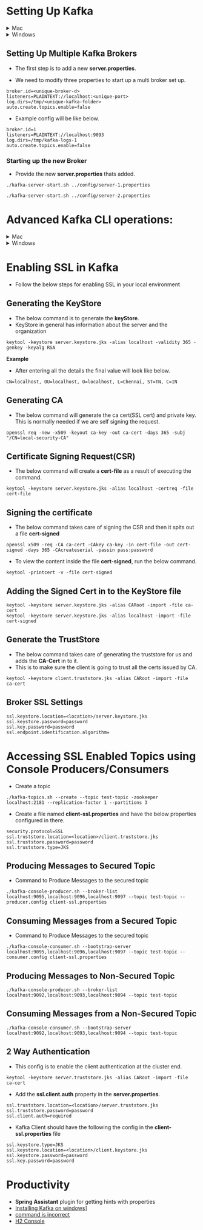 # Setting Up Kafka

<details><summary>Mac</summary>
<p>

- Make sure you are navigated inside the bin directory.

## Start Zookeeper and Kafka Broker

-   Start up the Zookeeper.

```
./zookeeper-server-start.sh ../config/zookeeper.properties
```

- Add the below properties in the server.properties

```
listeners=PLAINTEXT://localhost:9092
auto.create.topics.enable=false
```

-   Start up the Kafka Broker

```
./kafka-server-start.sh ../config/server.properties
```

## How to create a topic ?

```
./kafka-topics.sh --create --topic test-topic -zookeeper localhost:2181 --replication-factor 1 --partitions 4
```

## How to instantiate a Console Producer?

### Without Key

```
./kafka-console-producer.sh --broker-list localhost:9092 --topic test-topic
```

### With Key

```
./kafka-console-producer.sh --broker-list localhost:9092 --topic test-topic --property "key.separator=-" --property "parse.key=true"
```

## How to instantiate a Console Consumer?

### Without Key

```
./kafka-console-consumer.sh --bootstrap-server localhost:9092 --topic test-topic --from-beginning
```

### With Key

```
./kafka-console-consumer.sh --bootstrap-server localhost:9092 --topic test-topic --from-beginning -property "key.separator= - " --property "print.key=true"
```

### With Consumer Group

```
./kafka-console-consumer.sh --bootstrap-server localhost:9092 --topic test-topic --group <group-name>
```
</p>

</details>

<details><summary>Windows</summary>
<p>

- Make sure you are inside the **bin/windows** directory.

## Start Zookeeper and Kafka Broker

-   Start up the Zookeeper.

```
zookeeper-server-start.bat ..\..\config\zookeeper.properties
```

-   Start up the Kafka Broker.

```
kafka-server-start.bat ..\..\config\server.properties
```

## How to create a topic ?

```
kafka-topics.bat --create --topic test-topic -zookeeper localhost:2181 --replication-factor 1 --partitions 4
```

## How to instantiate a Console Producer?

### Without Key

```
kafka-console-producer.bat --broker-list localhost:9092 --topic test-topic
```

### With Key

```
kafka-console-producer.bat --broker-list localhost:9092 --topic test-topic --property "key.separator=-" --property "parse.key=true"
```

## How to instantiate a Console Consumer?

### Without Key

```
kafka-console-consumer.bat --bootstrap-server localhost:9092 --topic test-topic --from-beginning
```

### With Key

```
kafka-console-consumer.bat --bootstrap-server localhost:9092 --topic test-topic --from-beginning -property "key.separator= - " --property "print.key=true"
```

### With Consumer Group

```
kafka-console-consumer.bat --bootstrap-server localhost:9092 --topic test-topic --group <group-name>
```
</p>

</details>

## Setting Up Multiple Kafka Brokers

- The first step is to add a new **server.properties**.

- We need to modify three properties to start up a multi broker set up.

```
broker.id=<unique-broker-d>
listeners=PLAINTEXT://localhost:<unique-port>
log.dirs=/tmp/<unique-kafka-folder>
auto.create.topics.enable=false
```

- Example config will be like below.

```
broker.id=1
listeners=PLAINTEXT://localhost:9093
log.dirs=/tmp/kafka-logs-1
auto.create.topics.enable=false
```

### Starting up the new Broker

- Provide the new **server.properties** thats added.

```
./kafka-server-start.sh ../config/server-1.properties
```

```
./kafka-server-start.sh ../config/server-2.properties
```

# Advanced Kafka CLI operations:

<details><summary>Mac</summary>
<p>

## List the topics in a cluster

```
./kafka-topics.sh --zookeeper localhost:2181 --list
```

## Describe topic

- The below command can be used to describe all the topics.

```
./kafka-topics.sh --zookeeper localhost:2181 --describe
```

- The below command can be used to describe a specific topic.

```
./kafka-topics.sh --zookeeper localhost:2181 --describe --topic <topic-name>
```

## Alter the min insync replica
```
./kafka-topics.sh --alter --zookeeper localhost:2181 --topic library-events --config min.insync.replicas=2
```

## Delete a topic

```
./kafka-topics.sh --zookeeper localhost:2181 --delete --topic test-topic
```
## How to view consumer groups

```
./kafka-consumer-groups.sh --bootstrap-server localhost:9092 --list
```

### Consumer Groups and their Offset

```
./kafka-consumer-groups.sh --bootstrap-server localhost:9092 --describe --group console-consumer-27773
```

## Viewing the Commit Log

```
./kafka-run-class.sh kafka.tools.DumpLogSegments --deep-iteration --files /tmp/kafka-logs/test-topic-0/00000000000000000000.log
```

## Setting the Minimum Insync Replica

```
./kafka-configs.sh --alter --zookeeper localhost:2181 --entity-type topics --entity-name test-topic --add-config min.insync.replicas=2
```
</p>
</details>


<details><summary>Windows</summary>
<p>

- Make sure you are inside the **bin/windows** directory.

## List the topics in a cluster

```
kafka-topics.bat --zookeeper localhost:2181 --list
```

## Describe topic

- The below command can be used to describe all the topics.

```
kafka-topics.bat --zookeeper localhost:2181 --describe
```

- The below command can be used to describe a specific topic.

```
kafka-topics.bat --zookeeper localhost:2181 --describe --topic <topic-name>
```

## Alter the min insync replica
```
kafka-topics.bat --alter --zookeeper localhost:2181 --topic library-events --config min.insync.replicas=2
```


## Delete a topic

```
kafka-topics.bat --zookeeper localhost:2181 --delete --topic <topic-name>
```


## How to view consumer groups

```
kafka-consumer-groups.bat --bootstrap-server localhost:9092 --list
```

### Consumer Groups and their Offset

```
kafka-consumer-groups.bat --bootstrap-server localhost:9092 --describe --group console-consumer-27773
```

## Viewing the Commit Log

```
kafka-run-class.bat kafka.tools.DumpLogSegments --deep-iteration --files /tmp/kafka-logs/test-topic-0/00000000000000000000.log
```
</p>
</details>

# Enabling SSL in Kafka

- Follow the below steps for enabling SSL in your local environment

## Generating the KeyStore

- The below command is to generate the **keyStore**.
- KeyStore in general has information about the server and the organization

```
keytool -keystore server.keystore.jks -alias localhost -validity 365 -genkey -keyalg RSA
```

**Example**  
- After entering all the details the final value will look like below.

```
CN=localhost, OU=localhost, O=localhost, L=Chennai, ST=TN, C=IN
```

## Generating CA

- The below command will generate the ca cert(SSL cert) and private key. This is normally needed if we are self signing the request.

```
openssl req -new -x509 -keyout ca-key -out ca-cert -days 365 -subj "/CN=local-security-CA"
```

## Certificate Signing Request(CSR)

- The below command will create a **cert-file** as a result of executing the command.

```
keytool -keystore server.keystore.jks -alias localhost -certreq -file cert-file
```

## Signing the certificate

- The below command takes care of signing the CSR and then it spits out a file **cert-signed**

```
openssl x509 -req -CA ca-cert -CAkey ca-key -in cert-file -out cert-signed -days 365 -CAcreateserial -passin pass:password
```

- To view the content inside the file **cert-signed**, run the below command.

```
keytool -printcert -v -file cert-signed
```


## Adding the Signed Cert in to the KeyStore file

```
keytool -keystore server.keystore.jks -alias CARoot -import -file ca-cert
keytool -keystore server.keystore.jks -alias localhost -import -file cert-signed
```

## Generate the TrustStore

- The below command takes care of generating the truststore for us and adds the **CA-Cert** in to it.
- This is to make sure the client is going to trust all the certs issued by CA.

```
keytool -keystore client.truststore.jks -alias CARoot -import -file ca-cert
```

## Broker SSL Settings

```
ssl.keystore.location=<location>/server.keystore.jks
ssl.keystore.password=password
ssl.key.password=password
ssl.endpoint.identification.algorithm=
```
# Accessing SSL Enabled Topics using Console Producers/Consumers

- Create a topic

```
./kafka-topics.sh --create --topic test-topic -zookeeper localhost:2181 --replication-factor 1 --partitions 3
```

- Create a file named **client-ssl.properties** and have the below properties configured in there.

```
security.protocol=SSL
ssl.truststore.location=<location>/client.truststore.jks
ssl.truststore.password=password
ssl.truststore.type=JKS
```

## Producing Messages to Secured Topic

- Command to Produce Messages to the secured topic

```
./kafka-console-producer.sh --broker-list localhost:9095,localhost:9096,localhost:9097 --topic test-topic --producer.config client-ssl.properties
```

## Consuming Messages from a Secured Topic

- Command to Produce Messages to the secured topic

```
./kafka-console-consumer.sh --bootstrap-server localhost:9095,localhost:9096,localhost:9097 --topic test-topic --consumer.config client-ssl.properties
```


## Producing Messages to Non-Secured Topic

```
./kafka-console-producer.sh --broker-list localhost:9092,localhost:9093,localhost:9094 --topic test-topic
```


## Consuming Messages from a Non-Secured Topic

```
./kafka-console-consumer.sh --bootstrap-server localhost:9092,localhost:9093,localhost:9094 --topic test-topic
```

## 2 Way Authentication

- This config is to enable the client authentication at the cluster end.

```
keytool -keystore server.truststore.jks -alias CARoot -import -file ca-cert
```

- Add the **ssl.client.auth** property in the **server.properties**.

```
ssl.truststore.location=<location>/server.truststore.jks
ssl.truststore.password=password
ssl.client.auth=required
```
- Kafka Client should have the following the config in the **client-ssl.properties** file

```
ssl.keystore.type=JKS
ssl.keystore.location=<location>/client.keystore.jks
ssl.keystore.password=password
ssl.key.password=password
```


# Productivity

<ul>
<li><strong>Spring Assistant</strong> plugin for getting hints with properties</li>
<li><a href="https://dzone.com/articles/running-apache-kafka-on-windows-os">Installing Kafka on windows]</a></li>
<li><a href="https://stackoverflow.com/questions/47150357/kafka-start-issue-with-windows/47162725">command is incorrect</a></li>
<li><a href="http://localhost:8087/h2-console/">H2 Console</a></li>
</ul>
